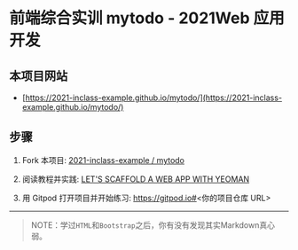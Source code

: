 # 前端综合实训 mytodo - 2021Web 应用开发

## 本项目网站

- [https://2021-inclass-example.github.io/mytodo/](https://2021-inclass-example.github.io/mytodo/)


## 步骤

1. Fork 本项目: [2021-inclass-example / mytodo](https://github.com/2021-inclass-example/mytodo)

1. 阅读教程并实践: [LET'S SCAFFOLD A WEB APP WITH YEOMAN](https://yeoman.io/codelab/index.html)

1. 用 Gitpod 打开项目并开始练习: https://gitpod.io#<你的项目仓库 URL>

--------

> NOTE：学过`HTML`和`Bootstrap`之后，你有没有发现其实Markdown真心弱。